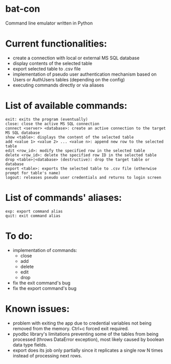 # bat-con
Command line emulator written in Python

# Current functionalities:
- create a connection with local or external MS SQL database
- display contents of the selected table
- export selected table to .csv file
- implementation of pseudo user authentication mechanism based on Users or AuthUsers tables (depending on the config)
- executing commands directly or via aliases

# List of available commands:
```
exit: exits the program (eventually)
close: close the active MS SQL connection
connect <server> <database>: create an active connection to the target MS SQL database
show <table>: displays the content of the selected table
add <value 1> <value 2> ... <value n>: append new row to the selected table
edit <row_id>: modify the specified row in the selected table
delete <row_id>: delete the specified row ID in the selected table
drop <table>|<database> (destructive): drop the target table or database
export <table>: exports the selected table to .csv file (otherwise prompt for table's name)
logout: releases pseudo user credentials and returns to login screen
```
# List of commands' aliases:
```
exp: export command alias
quit: exit command alias
```

# To do:
- implementation of commands:
  - close
  - add
  - delete
  - edit
  - drop
- fix the exit command's bug
- fix the export command's bug

# Known issues:
- problem with exiting the app due to credential variables not being removed from the memory. Ctrl+c forced exit required.
- pyodbc library's limitations preventing some of the tables from being processed (throws DataError exception), most likely caused by boolean data type fields.
- export does its job only partially since it replicates a single row N times instead of processing next rows.

